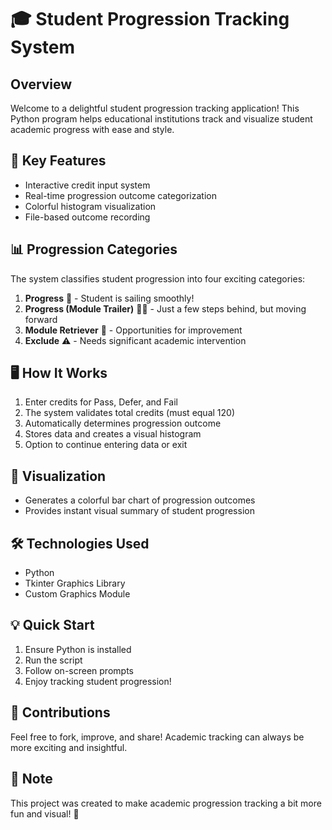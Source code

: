 # 🎓 Student Progression Tracking System

## Overview
Welcome to a delightful student progression tracking application! This Python program helps educational institutions track and visualize student academic progress with ease and style. 

## 🌟 Key Features
- Interactive credit input system
- Real-time progression outcome categorization
- Colorful histogram visualization
- File-based outcome recording

## 📊 Progression Categories
The system classifies student progression into four exciting categories:
1. **Progress** 🚀 - Student is sailing smoothly!
2. **Progress (Module Trailer)** 🏃‍♂️ - Just a few steps behind, but moving forward
3. **Module Retriever** 🔧 - Opportunities for improvement
4. **Exclude** ⚠️ - Needs significant academic intervention

## 🖥️ How It Works
1. Enter credits for Pass, Defer, and Fail
2. The system validates total credits (must equal 120)
3. Automatically determines progression outcome
4. Stores data and creates a visual histogram
5. Option to continue entering data or exit

## 🎨 Visualization
- Generates a colorful bar chart of progression outcomes
- Provides instant visual summary of student progression

## 🛠️ Technologies Used
- Python
- Tkinter Graphics Library
- Custom Graphics Module

## 💡 Quick Start
1. Ensure Python is installed
2. Run the script
3. Follow on-screen prompts
4. Enjoy tracking student progression!

## 🤝 Contributions
Feel free to fork, improve, and share! Academic tracking can always be more exciting and insightful.

## 📝 Note
This project was created to make academic progression tracking a bit more fun and visual! 🌈

